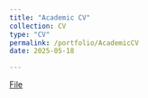 ```yaml
---
title: "Academic CV"
collection: CV
type: "CV"
permalink: /portfolio/AcademicCV
date: 2025-05-18

---
```

[File](https://drive.google.com/file/d/1ce-7898o7aJ-348NcBpLF6dRvlSZVii7/view?usp=sharing)
